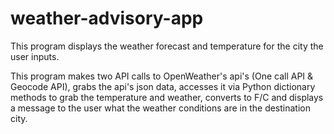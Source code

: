 # weather-advisory-app

This program displays the weather forecast and temperature for the city the user inputs.

This program makes two API calls to OpenWeather's api's (One call API & Geocode API), grabs the api's json data, accesses it via Python dictionary methods to grab the temperature and weather, converts to F/C and displays a message to the user what the weather conditions are in the destination city.
